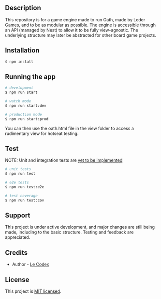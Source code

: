 ## Description

This repository is for a game engine made to run Oath, made by Leder Games, and to be as modular as possible. The engine is accessible through an API (managed by Nest) to allow it to be fully view-agnostic.
The underlying structure may later be abstracted for other board game projects.

## Installation

```bash
$ npm install
```

## Running the app

```bash
# development
$ npm run start

# watch mode
$ npm run start:dev

# production mode
$ npm run start:prod
```

You can then use the oath.html file in the view folder to access a rudimentary view for hotseat testing.

## Test

NOTE: Unit and integration tests are [yet to be implemented](https://github.com/LeCodex/Oath/issues/12)

```bash
# unit tests
$ npm run test

# e2e tests
$ npm run test:e2e

# test coverage
$ npm run test:cov
```

## Support

This project is under active development, and major changes are still being made, including to the basic structure. Testing and feedback are appreciated.

## Credits

- Author - [Le Codex](https://github.com/LeCodex)

## License

This project is [MIT licensed](LICENSE).
